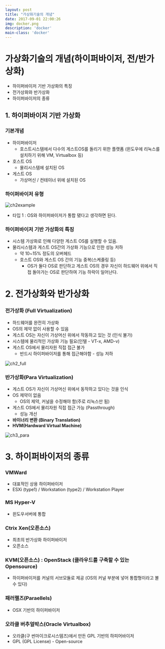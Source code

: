 ```yaml
---
layout: post
title: "가상화기술의 개념"
date: 2017-09-01 22:00:26
img: docker.png
description: 'docker'
main-class: 'docker'
---
```


# 가상화기술의 개념(하이퍼바이저, 전/반가상화)

- 하이퍼바이저 기반 가상화의 특징
- 전가상화와 반가상화
- 하이퍼바이저의 종류



## 1. 하이퍼바이저 기반 가상화

### 기본개념

- 하이퍼바이저
  - 호스트시스템에서 다수의 게스트OS를 돌리기 위한 플랫폼 (윈도우에 리눅스를 설치하기 위해 VM, Virtualbox 등)
- 호스트 OS
  - 물리시스템에 설치된 OS
- 게스트 OS
  - 가상머신 / 컨테이너 위에 설치된 OS

### 하이퍼바이저 유형

![ch2example](./image/ch2/1.png)

- 타입 1 : OS와 하이퍼바이저가 통합 됐다고 생각하면 된다.

### 하이퍼바이저 기반 가상화의 특징

- 시스템 가상화로 인해 다양한 게스트 OS를 실행할 수 있음.
- 물리시스템과 게스트 OS간의 가상화 기능으로 인한 성능 저하
  - 약 10~15% 정도의 오버헤드
  - 호스트 OS와 게스트 OS 간의 기능 중복(스케줄링 등)
    - OS가 둘다 OS로 판단하고 게스트 OS의 경우 자신이 하드웨어 위에서 직접 돌아가는 OS로 판단하여 기능 하락이 일어난다.



# 2. 전가상화와 반가상화

### 전가상화 (Full Virtualization)

- 하드웨어를 완전히 가상화
- OS의 제약 없이 사용할 수 있음
- 게스트 OS는 자신이 가상머신 위에서 작동하고 있는 것 (인식 불가)
- 시스템에 물리적인 가상화 기능 필요(인텔 - VT-x, AMD-v)
- 게스트 OS에서 물리자원 직접 접근 불가
  - 반드시 하이퍼바이저를 통해 접근해야함 - 성능 저하

![ch2_full](./image/ch2/2.png)

### 반가상화(Para Virtualization)

- 게스트 OS가 자신이 가상머신 위에서 동작하고 있다는 것을 인식
- OS 제약이 없음
  - OS의 제약, 커널을 수정해야 함(주로 리눅스만 됨)
- 게스트 OS에서 물리자원 직접 접근 가능 (Passthrough)
  - 성능 개선
- **바이너리 변환 (Binary Translation)**
- **HVM(Hardward Virtual Machine)**

![ch3_para](./image/ch2/3.png)



# 3. 하이퍼바이저의 종류

### VMWard

- 대표적인 상용 하이퍼바이저
- ESXi (type1) / Workstation (type2) / Workstation Player

### MS Hyper-V

- 윈도우서버에 통합

### Ctrix Xen(오픈소스)

- 최초의 반가상화 하이퍼바이저
- 오픈소스

### KVM(오픈소스) : OpenStack (클라우드를 구축할 수 있는 Opensource)

- 하이퍼바이저를 커널의 서브모듈로 제공 (OS의 커널 부분에 넣어 통합형이라고 볼 수 있다)

### 패러랠즈(Paraellels)

- OSX 기반의 하이퍼바이저

### 오라클 버추얼박스(Oracle Virtualbox)

- 오라클(구 썬마이크로시스템즈)에서 만든 GPL 기반의 하피어바이저
- GPL (GPL License) - Open-source